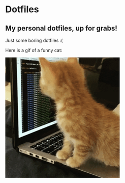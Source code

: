 # Dotfiles
My personal dotfiles, up for grabs!
---
Just some boring dotfiles :(

Here is a gif of a funny cat:

![funny cat](https://github.com/Sesam31/Dotfiles/blob/master/funnycat.gif?raw=true)
